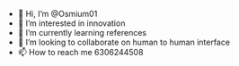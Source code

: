 - 👋 Hi, I’m @Osmium01
- 👀 I’m interested in innovation
- 🌱 I’m currently learning references
- 💞️ I’m looking to collaborate on human to human interface
- 📫 How to reach me 6306244508

<!---
Osmium01/Osmium01 is a ✨ special ✨ repository because its `README.md` (this file) appears on your GitHub profile.
You can click the Preview link to take a look at your changes.
--->
